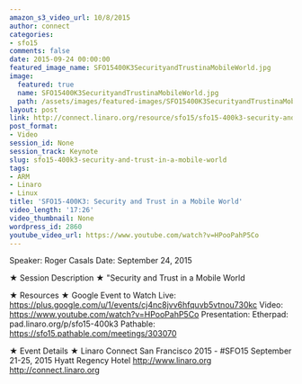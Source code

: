 ```yaml
---
amazon_s3_video_url: 10/8/2015
author: connect
categories:
- sfo15
comments: false
date: 2015-09-24 00:00:00
featured_image_name: SFO15400K3SecurityandTrustinaMobileWorld.jpg
image:
  featured: true
  name: SFO15400K3SecurityandTrustinaMobileWorld.jpg
  path: /assets/images/featured-images/SFO15400K3SecurityandTrustinaMobileWorld.jpg
layout: post
link: http://connect.linaro.org/resource/sfo15/sfo15-400k3-security-and-trust-in-a-mobile-world/
post_format:
- Video
session_id: None
session_track: Keynote
slug: sfo15-400k3-security-and-trust-in-a-mobile-world
tags:
- ARM
- Linaro
- Linux
title: 'SFO15-400K3: Security and Trust in a Mobile World'
video_length: '17:26'
video_thumbnail: None
wordpress_id: 2860
youtube_video_url: https://www.youtube.com/watch?v=HPooPahP5Co
---
```


Speaker: Roger Casals
Date: September 24, 2015

★ Session Description ★
"Security and Trust in a Mobile World

★ Resources ★ 
Google Event to Watch Live:  https://plus.google.com/u/1/events/cj4nc8jvv6hfquvb5vtnou730kc 
Video: https://www.youtube.com/watch?v=HPooPahP5Co
Presentation:
Etherpad: pad.linaro.org/p/sfo15-400k3
Pathable: https://sfo15.pathable.com/meetings/303070    

★ Event Details ★ 
Linaro Connect San Francisco 2015 - #SFO15 
September 21-25, 2015 
Hyatt Regency Hotel 
http://www.linaro.org
http://connect.linaro.org